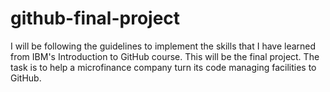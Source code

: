 # github-final-project
I will be following the guidelines to implement the skills that I have learned from IBM's Introduction to GitHub course. This will be the final project.
The task is to help a microfinance company turn its code managing facilities to GitHub.
